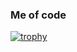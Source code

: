 ### Me of code 

[![trophy](https://github-profile-trophy.vercel.app/?username=alexandergull)](https://github.com/ryo-ma/github-profile-trophy)
